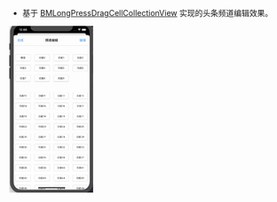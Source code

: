 - 基于 [BMLongPressDragCellCollectionView](https://github.com/liangdahong/BMLongPressDragCellCollectionView) 实现的头条频道编辑效果。

<img  width="30%" src="Images/001.gif"/>


